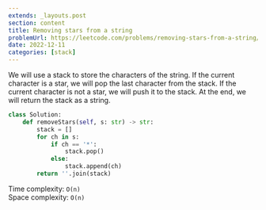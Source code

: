 ```yaml
---
extends: _layouts.post
section: content
title: Removing stars from a string
problemUrl: https://leetcode.com/problems/removing-stars-from-a-string/
date: 2022-12-11
categories: [stack]
---
```


We will use a stack to store the characters of the string. If the current character is a star, we will pop the last character from the stack. If the current character is not a star, we will push it to the stack. At the end, we will return the stack as a string.

```python
class Solution:
    def removeStars(self, s: str) -> str:
        stack = []
        for ch in s:
            if ch == '*':
                stack.pop()
            else:
                stack.append(ch)
        return ''.join(stack)
```

Time complexity: `O(n)` <br/>
Space complexity: `O(n)`
